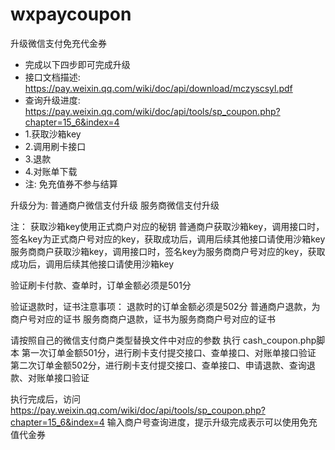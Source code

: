 # wxpaycoupon
升级微信支付免充代金券
 * 完成以下四步即可完成升级
 * 接口文档描述: https://pay.weixin.qq.com/wiki/doc/api/download/mczyscsyl.pdf
 * 查询升级进度: https://pay.weixin.qq.com/wiki/doc/api/tools/sp_coupon.php?chapter=15_6&index=4
 * 1.获取沙箱key
 * 2.调用刷卡接口
 * 3.退款
 * 4.对账单下载
 * 注: 免充值券不参与结算

升级分为:
普通商户微信支付升级
服务商微信支付升级

注：
获取沙箱key使用正式商户对应的秘钥
普通商户获取沙箱key，调用接口时，签名key为正式商户号对应的key，获取成功后，调用后续其他接口请使用沙箱key
服务商商户获取沙箱key，调用接口时，签名key为服务商商户号对应的key，获取成功后，调用后续其他接口请使用沙箱key

验证刷卡付款、查单时，订单金额必须是501分

验证退款时，证书注意事项：
退款时的订单金额必须是502分
普通商户退款，为商户号对应的证书
服务商商户退款，证书为服务商商户号对应的证书

请按照自己的微信支付商户类型替换文件中对应的参数
执行 cash_coupon.php脚本
第一次订单金额501分，进行刷卡支付提交接口、查单接口、对账单接口验证
第二次订单金额502分，进行刷卡支付提交接口、查单接口、申请退款、查询退款、对账单接口验证

执行完成后，访问 https://pay.weixin.qq.com/wiki/doc/api/tools/sp_coupon.php?chapter=15_6&index=4
输入商户号查询进度，提示升级完成表示可以使用免充值代金券

